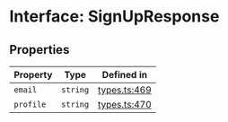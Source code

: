 # Interface: SignUpResponse

## Properties

| Property | Type | Defined in |
| ------ | ------ | ------ |
| `email` | `string` | [types.ts:469](https://github.com/monerium/js-monorepo/blob/main/packages/sdk/src/types.ts#L469) |
| `profile` | `string` | [types.ts:470](https://github.com/monerium/js-monorepo/blob/main/packages/sdk/src/types.ts#L470) |
